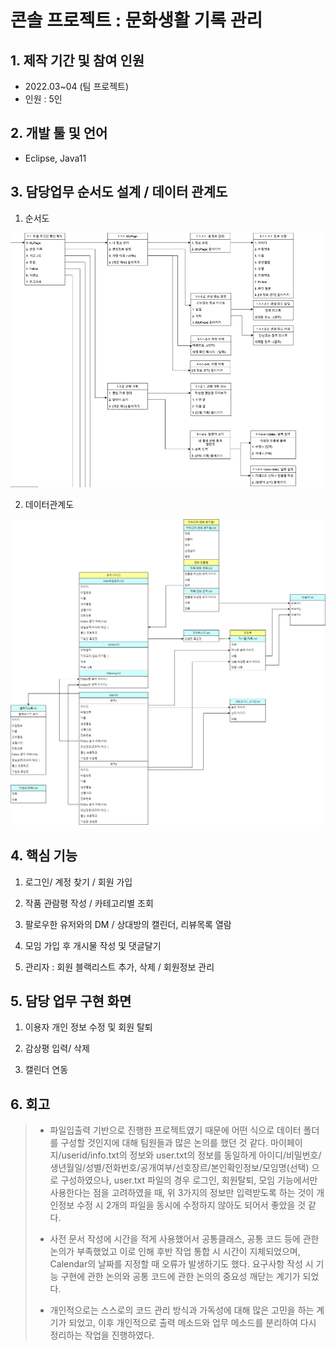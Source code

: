 # 콘솔 프로젝트 : 문화생활 기록 관리   
  
  
  
  
## 1. 제작 기간 및 참여 인원
* 2022.03~04 (팀 프로젝트)
* 인원 : 5인
  
  
  
## 2. 개발 툴 및 언어
* Eclipse, Java11 
  
  
    
## 3. 담당업무 순서도 설계 / 데이터 관계도
1. 순서도
<img src=".\.\문서\03.순서도\erd.png">  

2. 데이터관계도
<img src=".\.\문서\06.데이터\4조_데이터관계도.png">
  
  
  
## 4. 핵심 기능
1. 로그인/ 계정 찾기 / 회원 가입
  
2. 작품 관람평 작성 / 카테고리별 조회 
  
3. 팔로우한 유저와의 DM / 상대방의 캘린더, 리뷰목록 열람
  
4. 모임 가입 후 개시물 작성 및 댓글달기
  
5. 관리자 : 회원 블랙리스트 추가, 삭제 / 회원정보 관리

  
  
  
## 5. 담당 업무 구현 화면
1. 이용자 개인 정보 수정 및 회원 탈퇴
  
2. 감상평 입력/ 삭제
  
3. 캘린더 연동

  
    
  


## 6. 회고
> * 파일입출력 기반으로 진행한 프로젝트였기 때문에 어떤 식으로 데이터 폴더를 구성할 것인지에 대해 팀원들과 많은 논의를 했던 것 같다. 
마이페이지/userid/info.txt의 정보와 user.txt의 정보를 동일하게 아이디/비밀번호/생년월일/성별/전화번호/공개여부/선호장르/본인확인정보/모임명(선택) 으로 구성하였으나, user.txt 파일의 경우 로그인, 회원탈퇴, 모임 기능에서만 사용한다는 점을 고려하였을 때, 위 3가지의 정보만 입력받도록 하는 것이 개인정보 수정 시 2개의 파일을 동시에 수정하지 않아도 되어서 좋았을 것 같다.  
> 
> * 사전 문서 작성에 시간을 적게 사용했어서 공통클래스, 공통 코드 등에 관한 논의가 부족했었고
이로 인해 후반 작업 통합 시 시간이 지체되었으며, Calendar의 날짜를 지정할 때 오류가 발생하기도 했다.  요구사항 작성 시 기능 구현에 관한 논의와 공통 코드에 관한 논의의 중요성 깨닫는 계기가 되었다.  
> 
> * 개인적으로는 스스로의 코드 관리 방식과 가독성에 대해 많은 고민을 하는 계기가 되었고, 이후 개인적으로 출력 메소드와 업무 메소드를 분리하여 다시 정리하는 작업을 진행하였다.   

